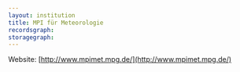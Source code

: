 ```yaml
---
layout: institution
title: MPI für Meteorologie
recordsgraph: 
storagegraph: 
---
```


Website: [http://www.mpimet.mpg.de/](http://www.mpimet.mpg.de/)
